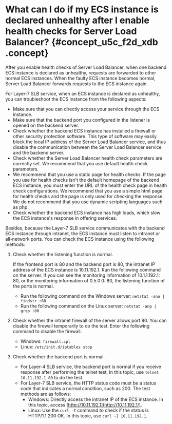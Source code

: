 # What can I do if my ECS instance is declared unhealthy after I enable health checks for Server Load Balancer? {#concept_u5c_f2d_xdb .concept}

After you enable health checks of Server Load Balancer, when one backend ECS instance is declared as unhealthy, requests are forwarded to other normal ECS instances. When the faulty ECS instance becomes normal, Server Load Balancer forwards requests to the ECS instance again.

For Layer-7 SLB service, when an ECS instance is declared as unhealthy, you can troubleshoot the ECS instance from the following aspects:

-   Make sure that you can directly access your service through the ECS instance.
-   Make sure that the backend port you configured in the listener is opened on the backend server.
-   Check whether the backend ECS instance has installed a firewall or other security protection software. This type of software may easily block the local IP address of the Server Load Balancer service, and thus disable the communication between the Server Load Balancer service and the backend server.
-   Check whether the Server Load Balancer health check parameters are correctly set. We recommend that you use default health check parameters.
-   We recommend that you use a static page for health checks. If the page you use for health checks isn't the default homepage of the backend ECS instance, you must enter the URL of the health check page in health check configurations. We recommend that you use a simple html page for health checks and the page is only used for checking the response. We do not recommend that you use dynamic scripting languages such as php.
-   Check whether the backend ECS instance has high loads, which slow the ECS instance's response in offering services.

Besides, because the Layer-7 SLB service communicates with the backend ECS instance through intranet, the ECS instance must listen to intranet or all-network ports. You can check the ECS instance using the following methods:

1.  Check whether the listening function is normal.

    If the frontend port is 80 and the backend port is 80, the intranet IP address of the ECS instance is 10.11.192.1. Run the following command on the server. If you can see the monitoring information of 10.1.1.192.1: 80, or the monitoring information of 0.5.0.0: 80, the listening function of the ports is normal.

    -   Run the following command on the Windows server: `netstat -ano | findstr :80`
    -   Run the following command on the Linux server: `netstat -anp | grep :80`
2.  Check whether the intranet firewall of the server allows port 80. You can disable the firewall temporarily to do the test. Enter the following command to disable the firewall.
    -   Windows: `firewall.cpl`
    -   Linux: `/etc/init.d/iptables stop`
3.  Check whether the backend port is normal.
    -   For Layer-4 SLB service, the backend port is normal if you receive response after performing the telnet test. In this topic, use `telnet 10.11.192.1 80` to do the test.
    -   For Layer-7 SLB service, the HTTP status code must be a status code that indicates a normal condition, such as 200. The test methods are as follows:
        -   Windows: Directly access the intranet IP of the ECS instance. In this topic, access [http://10.11.192.1](http://10.11.192.1/).
        -   Linux: Use the `curl -I` command to check if the status is HTTP/1.1 200 OK. In this topic, use `curl -I 10.11.192.1`.

